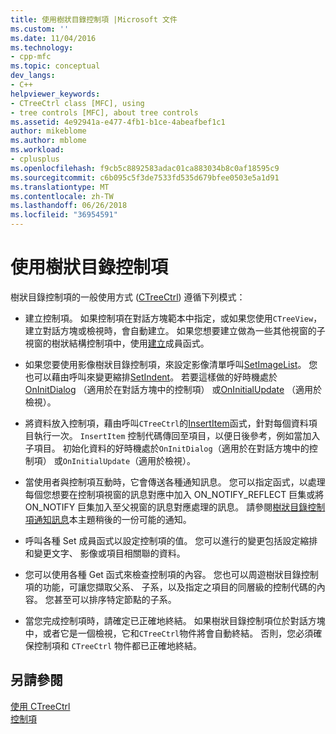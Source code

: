```yaml
---
title: 使用樹狀目錄控制項 |Microsoft 文件
ms.custom: ''
ms.date: 11/04/2016
ms.technology:
- cpp-mfc
ms.topic: conceptual
dev_langs:
- C++
helpviewer_keywords:
- CTreeCtrl class [MFC], using
- tree controls [MFC], about tree controls
ms.assetid: 4e92941a-e477-4fb1-b1ce-4abeafbef1c1
author: mikeblome
ms.author: mblome
ms.workload:
- cplusplus
ms.openlocfilehash: f9cb5c8892583adac01ca883034b8c0af18595c9
ms.sourcegitcommit: c6b095c5f3de7533fd535d679bfee0503e5a1d91
ms.translationtype: MT
ms.contentlocale: zh-TW
ms.lasthandoff: 06/26/2018
ms.locfileid: "36954591"
---
```

# <a name="using-tree-controls"></a>使用樹狀目錄控制項
樹狀目錄控制項的一般使用方式 ([CTreeCtrl](../mfc/reference/ctreectrl-class.md)) 遵循下列模式：  
  
-   建立控制項。 如果控制項在對話方塊範本中指定，或如果您使用`CTreeView`，建立對話方塊或檢視時，會自動建立。 如果您想要建立做為一些其他視窗的子視窗的樹狀結構控制項中，使用[建立](../mfc/reference/ctreectrl-class.md#create)成員函式。  
  
-   如果您要使用影像樹狀目錄控制項，來設定影像清單呼叫[SetImageList](../mfc/reference/ctreectrl-class.md#setimagelist)。 您也可以藉由呼叫來變更縮排[SetIndent](../mfc/reference/ctreectrl-class.md#setindent)。 若要這樣做的好時機處於[OnInitDialog](../mfc/reference/cdialog-class.md#oninitdialog) （適用於在對話方塊中的控制項） 或[OnInitialUpdate](../mfc/reference/cview-class.md#oninitialupdate) （適用於檢視）。  
  
-   將資料放入控制項，藉由呼叫`CTreeCtrl`的[InsertItem](../mfc/reference/ctreectrl-class.md#insertitem)函式，針對每個資料項目執行一次。 `InsertItem` 控制代碼傳回至項目，以便日後參考，例如當加入子項目。 初始化資料的好時機處於`OnInitDialog`（適用於在對話方塊中的控制項） 或`OnInitialUpdate`（適用於檢視）。  
  
-   當使用者與控制項互動時，它會傳送各種通知訊息。 您可以指定函式，以處理每個您想要在控制項視窗的訊息對應中加入 ON_NOTIFY_REFLECT 巨集或將 ON_NOTIFY 巨集加入至父視窗的訊息對應處理的訊息。 請參閱[樹狀目錄控制項通知訊息](../mfc/tree-control-notification-messages.md)本主題稍後的一份可能的通知。  
  
-   呼叫各種 Set 成員函式以設定控制項的值。 您可以進行的變更包括設定縮排和變更文字、 影像或項目相關聯的資料。  
  
-   您可以使用各種 Get 函式來檢查控制項的內容。 您也可以周遊樹狀目錄控制項的功能，可讓您擷取父系、 子系，以及指定之項目的同層級的控制代碼的內容。 您甚至可以排序特定節點的子系。  
  
-   當您完成控制項時，請確定已正確地終結。 如果樹狀目錄控制項位於對話方塊中，或者它是一個檢視，它和`CTreeCtrl`物件將會自動終結。 否則，您必須確保控制項和 `CTreeCtrl` 物件都已正確地終結。  
  
## <a name="see-also"></a>另請參閱  
 [使用 CTreeCtrl](../mfc/using-ctreectrl.md)   
 [控制項](../mfc/controls-mfc.md)

